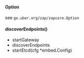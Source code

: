 #### Option
see `go.uber.org/zap/zapcore.Option`

#### discoverEndpoints()
- startGateway
- discoverEndpoints
- startEtcd(cfg *embed.Config)